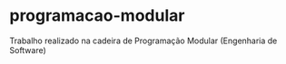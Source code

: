 # programacao-modular
Trabalho realizado na cadeira de Programação Modular (Engenharia de Software)
